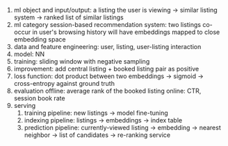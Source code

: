 1. ml object and input/output:
   a listing the user is viewing -> similar listing system -> ranked list of similar listings
2. ml category
   session-based recommendation system: two listings co-occur in user's browsing history will have embeddings mapped to close embedding space
3. data and feature engineering: user, listing, user-listing interaction
4. model: NN
5. training: sliding window with negative sampling
6. improvement: add central listing + booked listing pair as positive
7. loss function: dot product between two embeddings -> sigmoid -> cross-entropy against ground truth
8. evaluation
   offline: average rank of the booked listing
   online: CTR, session book rate
9. serving
   1. training pipeline: new listings -> model fine-tuning
   2. indexing pipeline: listings -> embeddings -> index table
   3. prediction pipeline: currently-viewed listing -> embedding -> nearest neighbor -> list of candidates -> re-ranking service 